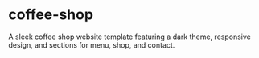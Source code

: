 # coffee-shop
A sleek coffee shop website template featuring a dark theme, responsive design, and sections for menu, shop, and contact.
